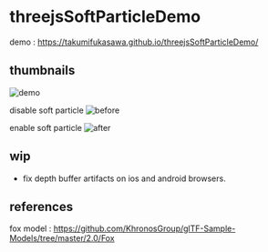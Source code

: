 # threejsSoftParticleDemo

demo : https://takumifukasawa.github.io/threejsSoftParticleDemo/

## thumbnails

![demo](https://github.com/takumifukasawa/threejsSoftParticleDemo/blob/master/captures/demo.gif)

disable soft particle
![before](https://github.com/takumifukasawa/threejsSoftParticleDemo/blob/master/captures/disable-soft-particle.png)

enable soft particle
![after](https://github.com/takumifukasawa/threejsSoftParticleDemo/blob/master/captures/enable-soft-particle.png)

## wip

- fix depth buffer artifacts on ios and android browsers.

## references

fox model : https://github.com/KhronosGroup/glTF-Sample-Models/tree/master/2.0/Fox
